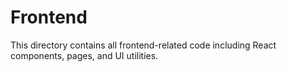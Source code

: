 
# Frontend

This directory contains all frontend-related code including React components, pages, and UI utilities.
